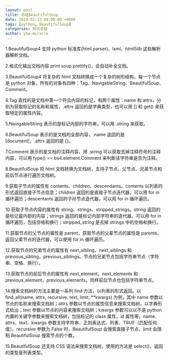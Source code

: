 ```yaml
---
layout: post
title: 总结BeautifulSoup
date: 2019-01-13 00:00:00 +0800
tags: [python, BeautifulSoup]
categories: 知识总结
author: yhw-miracle
---
```

1.BeautifulSoup4 支持 python 标准库(html.parser)、lxml、html5lib 这些解析器解析文档。

2.格式化输出文档内容 print soup.prettify()，会自动补全文档。

3.BeautifulSoup4 将复杂的 html 文档转换成一个复杂的树形结构，每一个节点是 python 对象，所有的对象有四种：Tag、NavigableString、BeautifulSoup、Comment。

4.Tag 查找的是文档中第一个符合内容的标记，有两个属性：name 和 attrs，分别为获取标记的名称和属性，.attrs 返回的是字典类型，也可以用 [] 和 get() 来获取特定的属性内容。

5.NavigableString 表示的是标记内部的字符串，可以用 .string 来获取。

6.BeautifulSoup 表示的是文档的全部内容，.name 返回的是 [document]，.attrs 返回的是 {}。

7.Comment 表示的是文档的注释内容，用 .string 可以获取去掉注释符号的注释内容，可以用 type() == bs4.element.Comment 来判断该字符串是否为注释。

8.BeautifulSoup 将 html 文档转换为文档树，支持子节点、父节点、兄弟节点和前后节点进行遍历文档树。

9.获取子节点的属性有 contents、children、descendants。contents 以列表的形式返回直接子节点信息；children 返回的是直接子节点迭代器，可以用 for in 循环遍历；descentants 返回的子孙节点迭代器，可以用 for in 循环遍历。

10.获取子节点内容的属性有 string、strings、stripped_strings。string 返回的是标记最内部的内容；strings 返回的是标记内部字符串的迭代器，可以用 for in 循环遍历，包括空格和换行；stripped_string 是去掉 strings 中的空格和换行。

11.获取节点的父节点的属性是 parent，获取节点的父辈节点的属性是 parents，返回父辈节点的迭代器，可以使用 for in 循环遍历。 

12.获取节点的兄弟节点的属性有 next_sibling，next_siblings 和 previous_sibling，previous_siblings。节点的兄弟节点包括字符串节点（字符串、空格、换行）。

13.获取节点的前后节点的属性有 next_element，next_elements 和 previous_element，previous_elements。同样前后节点也包括字符串节点。

14.搜索文档树的方法主要是一系列 find 方法，以列表的形式返回。以 find_all(name, attrs, recursive, text, limit, **kwargs) 为例，其中 name 参数以节点的名称来搜索文档树；attrs 参数以节点的属性信息来搜索文档树，以字典形式给出；text 参数以节点的内容来搜索文档树；kwargs 参数可以以不是 python 内置的关键字参数来搜索文档树，包括标记的 class 属性，id 属性等。name、attrs、text、kwargs 参数支持字符串、正则表达式、列表、TRUE（匹配任何值）。recursive 参数为 False 时，BeautifulSoup 会搜索直接子节点，limit 会限制 BeautifulSoup 搜索节点的个数。

15.BeautifulSoup 还支持 CSS 语法来搜索文档树，使用的方法是 select()，返回的类型是列表类型。